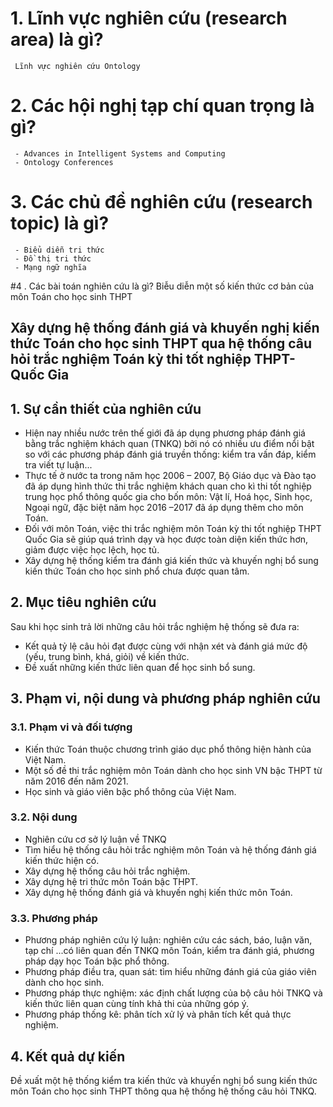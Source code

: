 
# 1. Lĩnh vực nghiên cứu (research area) là gì?
     Lĩnh vực nghiên cứu Ontology
# 2. Các hội nghị tạp chí quan trọng là gì?
     - Advances in Intelligent Systems and Computing
     - Ontology Conferences
# 3. Các chủ đề nghiên cứu (research topic) là gì?
     - Biểu diễn tri thức
     - Đồ thị tri thức
     - Mạng ngữ nghĩa
#4 . Các bài toán nghiên cứu là gì?
     Biễu diễn một số kiến thức cơ bản của môn Toán cho học sinh THPT

## Xây dựng hệ thống đánh giá và khuyến nghị kiến thức Toán cho học sinh THPT qua hệ thống câu hỏi trắc nghiệm Toán kỳ thi tốt nghiệp THPT-Quốc Gia 

## 1. Sự cần thiết của nghiên cứu
   - Hiện nay nhiều nước trên thế giới đã áp dụng phương pháp đánh giá bằng trắc nghiệm khách quan (TNKQ) bởi nó có nhiều ưu điểm nổi bật so với các phương pháp đánh giá truyền thống: kiểm tra vấn đáp, kiểm tra viết tự luận...
   - Thực tế ở nước ta trong năm học 2006 – 2007, Bộ Giáo dục và Đào tạo đã áp dụng hình thức thi trắc nghiệm khách quan cho kì thi tốt nghiệp trung học phổ thông quốc gia cho bốn môn: Vật lí, Hoá học, Sinh học, Ngoại ngữ, đặc biệt năm học 2016 –2017 đã áp dụng thêm cho môn Toán.
   - Đối với môn Toán, việc thi trắc nghiệm môn Toán kỳ thi tốt nghiệp THPT Quốc Gia sẽ giúp quá trình dạy và học được toàn diện kiến thức hơn, giảm được việc học lệch, học tủ.
   - Xây dựng hệ thống kiểm tra đánh giá kiến thức và khuyến nghị bổ sung kiến thức Toán cho học sinh phổ chưa được quan tâm.
## 2. Mục tiêu nghiên cứu
   Sau khi học sinh trả lời những câu hỏi trắc nghiệm hệ thống sẽ đưa ra:
   - Kết quả tỷ lệ câu hỏi đạt được cùng với nhận xét và đánh giá mức độ (yếu, trung bình, khá, giỏi) về kiến thức.
   - Đề xuất những kiến thức liên quan để học sinh bổ sung.
## 3. Phạm vi, nội dung và phương pháp nghiên cứu
### 3.1. Phạm vi và đối tượng
   - Kiến thức Toán thuộc chương trình giáo dục phổ thông hiện hành của Việt Nam.
   - Một số đề thi trắc nghiệm môn Toán dành cho học sinh VN bậc THPT từ năm 2016 đến năm 2021.
   - Học sinh và giáo viên bậc phổ thông của Việt Nam.
### 3.2. Nội dung
   - Nghiên cứu cơ sở lý luận về TNKQ
   - Tìm hiểu hệ thống câu hỏi trắc nghiệm môn Toán và hệ thống đánh giá kiến thức hiện có.
   - Xây dựng hệ thống câu hỏi trắc nghiệm.
   - Xây dựng hệ tri thức môn Toán bậc THPT.
   - Xây dựng hệ thống đánh giá và khuyến nghị kiến thức môn Toán.
### 3.3. Phương pháp
   - Phương pháp nghiên cứu lý luận: nghiên cứu các sách, báo, luận văn, tạp chí ...có liên quan đến TNKQ môn Toán, kiểm tra đánh giá, phương pháp dạy học Toán bậc phổ thông.
   - Phương pháp điều tra, quan sát: tìm hiểu những đánh giá của giáo viên dành cho học sinh.
   - Phương pháp thực nghiệm: xác định chất lượng của bộ câu hỏi TNKQ và kiến thức liên quan cùng tính khả thi của những góp ý.
   - Phương pháp thống kê: phân tích xử lý và phân tích kết quả thực nghiệm.
## 4. Kết quả dự kiến
   Đề xuất một hệ thống kiểm tra kiến thức và khuyến nghị bổ sung kiến thức môn Toán cho học sinh THPT thông qua hệ thống hệ thống câu hỏi TNKQ.
